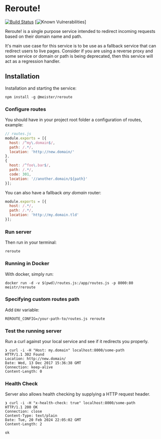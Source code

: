 # Reroute!

[![Build Status](https://travis-ci.org/meister/reroute.svg?branch=master)](https://travis-ci.org/meister/reroute) [![Known Vulnerabilities](https://snyk.io/test/github/meister/reroute/badge.svg)]

Reroute! is a single purpose service intended to redirect incoming requests
based on their domain name and path.

It's main use case for this service is to be use as a fallback service that
can redirect users to live pages. Consider if you are using a reverse proxy
and some service or domain or path is being deprecated, then this service
will act as a regression handler.

## Installation

Installation and starting the service:
```
npm install -g @meister/reroute
```

### Configure routes

You should have in your project root folder a configuration of routes,
example:
```javascript
// routes.js
module.exports = [{
  host: /^my\.domain$/,
  path: /.*/,
  location: 'http://new.domain/'
},
{
  host: /^foo\.bar$/,
  path: /.*/,
  code: 301,
  location: '//another.domain/${path}'
}];
```

You can also have a fallback _any domain_ router:
```javascript
module.exports = [{
  host: /.*/,
  path: /.*/,
  location: 'http://my.domain.tld'
}];
```


### Run server
Then run in your terminal:
```
reroute
```

### Running in Docker
With docker, simply run:

```
docker run -d -v $(pwd)/routes.js:/app/routes.js -p 8000:80 meistr/reroute
```

### Specifying custom routes path
Add `ENV` variable:

```
REROUTE_CONFIG=/your-path-to/routes.js reroute
```

### Test the running server
Run a curl against your local service and see if it redirects you properly.
```
❯ curl -i -H "Host: my.domain" localhost:8000/some-path
HTTP/1.1 302 Found
Location: http://new.domain/
Date: Wed, 13 Dec 2017 15:36:38 GMT
Connection: keep-alive
Content-Length: 0
```

### Health Check
Server also allows health checking by supplying a HTTP request header.
```
❯ curl -i -H "x-health-check: true" localhost:8000/some-path
HTTP/1.1 200 OK
Connection: close
Content-Type: text/plain
Date: Tue, 20 Feb 2024 22:05:02 GMT
Content-Length: 2

ok
```